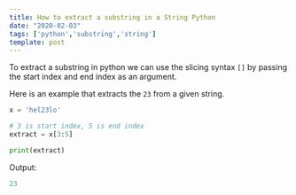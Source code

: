 ```yaml
---
title: How to extract a substring in a String Python
date: "2020-02-03"
tags: ['python','substring','string']
template: post
---
```


To extract a substring in python we can use the slicing syntax `[]` by passing the start index and end index as an argument.

Here is an example that extracts the `23` from a given string.

```python
x = 'hel23lo'

# 3 is start index, 5 is end index
extract = x[3:5]

print(extract)
```

Output:

```python
23
```
